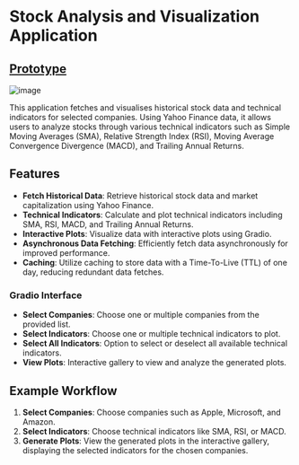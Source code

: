 # Stock Analysis and Visualization Application

## [Prototype](https://huggingface.co/spaces/LeonceNsh/active-equities)

![image](https://github.com/LNshuti/equities-tracker/assets/13305262/ea270ec3-f0be-4b62-b31f-43eb4885d770)


This application fetches and visualises historical stock data and technical indicators for selected companies. Using Yahoo Finance data, it allows users to analyze stocks through various technical indicators such as Simple Moving Averages (SMA), Relative Strength Index (RSI), Moving Average Convergence Divergence (MACD), and Trailing Annual Returns.

## Features

- **Fetch Historical Data**: Retrieve historical stock data and market capitalization using Yahoo Finance.
- **Technical Indicators**: Calculate and plot technical indicators including SMA, RSI, MACD, and Trailing Annual Returns.
- **Interactive Plots**: Visualize data with interactive plots using Gradio.
- **Asynchronous Data Fetching**: Efficiently fetch data asynchronously for improved performance.
- **Caching**: Utilize caching to store data with a Time-To-Live (TTL) of one day, reducing redundant data fetches.

### Gradio Interface

- **Select Companies**: Choose one or multiple companies from the provided list.
- **Select Indicators**: Choose one or multiple technical indicators to plot.
- **Select All Indicators**: Option to select or deselect all available technical indicators.
- **View Plots**: Interactive gallery to view and analyze the generated plots.

## Example Workflow

1. **Select Companies**: Choose companies such as Apple, Microsoft, and Amazon.
2. **Select Indicators**: Choose technical indicators like SMA, RSI, or MACD.
3. **Generate Plots**: View the generated plots in the interactive gallery, displaying the selected indicators for the chosen companies.
